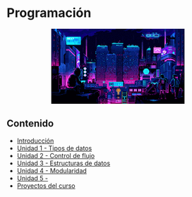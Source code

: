 # Programación

<div align=center>
<img src="../extras/cyberpunk1.gif" alt="me" width="60%">
</div>

## Contenido
- [Introducción](./introducción/README.md)
- [Unidad 1 - Tipos de datos](./unidad%2001/README.md)
- [Unidad 2 - Control de flujo](./unidad%2002/README.md)
- [Unidad 3 - Estructuras de datos](./unidad%2003/README.md)
- [Unidad 4 - Modularidad](./unidad%2004/README.md)
- [Unidad 5 - ](./unidad%2005/README.md)
- [Proyectos del curso](./proyectos/README.md)